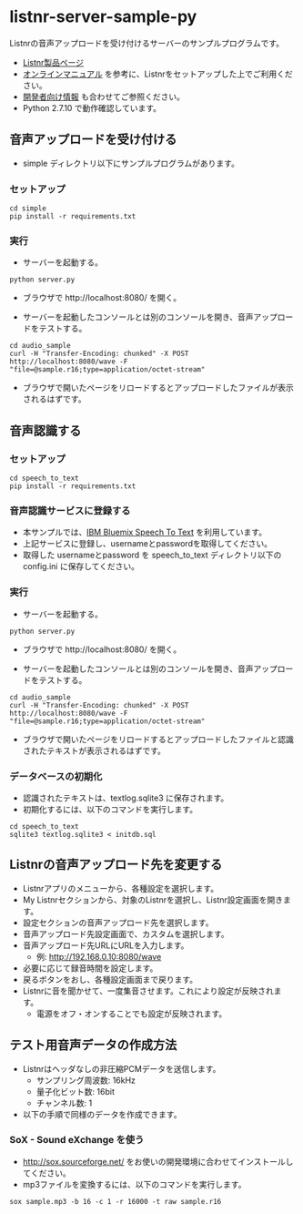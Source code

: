 # listnr-server-sample-py

Listnrの音声アップロードを受け付けるサーバーのサンプルプログラムです。

* [Listnr製品ページ](https://listnr.cerevo.com/ja)
* [オンラインマニュアル](https://listnr.cerevo.com/ja/doc/) を参考に、Listnrをセットアップした上でご利用ください。
* [開発者向け情報](https://listnr.cerevo.com/ja/developers/) も合わせてご参照ください。
* Python 2.7.10 で動作確認しています。

## 音声アップロードを受け付ける

* simple ディレクトリ以下にサンプルプログラムがあります。

### セットアップ

```
cd simple
pip install -r requirements.txt
```

### 実行

* サーバーを起動する。

```
python server.py
```

* ブラウザで http://localhost:8080/ を開く。

* サーバーを起動したコンソールとは別のコンソールを開き、音声アップロードをテストする。

```
cd audio_sample
curl -H "Transfer-Encoding: chunked" -X POST http://localhost:8080/wave -F "file=@sample.r16;type=application/octet-stream"
```

* ブラウザで開いたページをリロードするとアップロードしたファイルが表示されるはずです。


## 音声認識する

### セットアップ

```
cd speech_to_text
pip install -r requirements.txt
```

### 音声認識サービスに登録する

* 本サンプルでは、[IBM Bluemix Speech To Text](https://console.ng.bluemix.net/catalog/services/speech-to-text/) を利用しています。
* 上記サービスに登録し、usernameとpasswordを取得してください。
* 取得した usernameとpassword を speech_to_text ディレクトリ以下の config.ini に保存してください。

### 実行

* サーバーを起動する。

```
python server.py
```

* ブラウザで http://localhost:8080/ を開く。

* サーバーを起動したコンソールとは別のコンソールを開き、音声アップロードをテストする。

```
cd audio_sample
curl -H "Transfer-Encoding: chunked" -X POST http://localhost:8080/wave -F "file=@sample.r16;type=application/octet-stream"
```

* ブラウザで開いたページをリロードするとアップロードしたファイルと認識されたテキストが表示されるはずです。


### データベースの初期化

* 認識されたテキストは、textlog.sqlite3 に保存されます。
* 初期化するには、以下のコマンドを実行します。

```
cd speech_to_text
sqlite3 textlog.sqlite3 < initdb.sql
```


## Listnrの音声アップロード先を変更する

* Listnrアプリのメニューから、各種設定を選択します。
* My Listnrセクションから、対象のListnrを選択し、Listnr設定画面を開きます。
* 設定セクションの音声アップロード先を選択します。
* 音声アップロード先設定画面で、カスタムを選択します。
* 音声アップロード先URLにURLを入力します。
  * 例: http://192.168.0.10:8080/wave
* 必要に応じて録音時間を設定します。
* 戻るボタンをおし、各種設定画面まで戻ります。
* Listnrに音を聞かせて、一度集音させます。これにより設定が反映されます。
  * 電源をオフ・オンすることでも設定が反映されます。

## テスト用音声データの作成方法

* Listnrはヘッダなしの非圧縮PCMデータを送信します。
  * サンプリング周波数: 16kHz
  * 量子化ビット数: 16bit
  * チャンネル数: 1
* 以下の手順で同様のデータを作成できます。

### SoX - Sound eXchange を使う

* http://sox.sourceforge.net/ をお使いの開発環境に合わせてインストールしてください。
* mp3ファイルを変換するには、以下のコマンドを実行します。

```
sox sample.mp3 -b 16 -c 1 -r 16000 -t raw sample.r16
```
